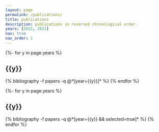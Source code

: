 ```yaml
---
layout: page
permalink: /publications/
title: publications
description: publications in reversed chronological order.
years: [2022, 2021]
nav: true
nav_order: 1
---
```

<!-- _pages/publications.md -->
<div class="publications">

{%- for y in page.years %}
  <h2 class="year">{{y}}</h2>
  {% bibliography -f papers -q @*[year={{y}}]* %}
{% endfor %}

</div>

<div class="posters">

{%- for y in page.years %}
  <h2 class="year">{{y}}</h2>
  {% bibliography -f papers -q @*[year={{y}} && selected=true]* %}
{% endfor %}

</div>

